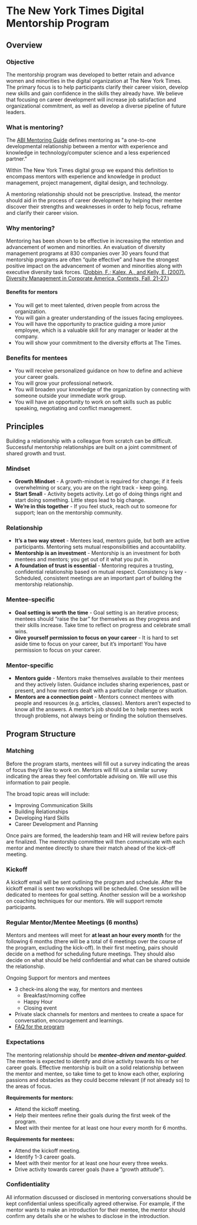 # The New York Times Digital Mentorship Program

## Overview

### Objective
The mentorship program was developed to better retain and advance women and minorities in the digital organization at The New York Times. The primary focus is to help participants clarify their career vision, develop new skills and gain confidence in the skills they already have. We believe that focusing on career development will increase job satisfaction and organizational commitment, as well as develop a diverse pipeline of future leaders.

### What is mentoring?

The [ABI Mentoring Guide](http://anitaborg.org/wp-content/uploads/2014/01/MENTORING-GUIDE.pdf) defines mentoring as "a one-to-one developmental relationship between a mentor with experience and knowledge in technology/computer science and a less experienced partner."

Within The New York Times digital group we expand this definition to encompass mentors with experience and knowledge in product management, project management, digital design, and technology.

A mentoring relationship should not be prescriptive. Instead, the mentor should aid in the process of career development by helping their mentee discover their strengths and weaknesses in order to help focus, reframe and clarify their career vision.

### Why mentoring?
Mentoring has been shown to be effective in increasing the retention and advancement of women and minorities. An evaluation of diversity management programs at 830 companies over 30 years found that mentorship programs are often “quite effective” and have the strongest positive impact on the advancement of women and minorities along with executive diversity task forces. ([Dobbin, F.; Kalex, A., and Kelly, E. (2007). Diversity Management in Corporate America, Contexts, Fall, 21-27.](https://scholar.harvard.edu/dobbin/files/2007_contexts_dobbin_kalev_kelly.pdf))

#### Benefits for mentors
* You will get to meet talented, driven people from across the organization.
* You will gain a greater understanding of the issues facing employees.
* You will have the opportunity to practice guiding a more junior employee, which is a valuable skill for any manager or leader at the company.
* You will show your commitment to the diversity efforts at The Times.

### Benefits for mentees
* You will receive personalized guidance on how to define and achieve your career goals.
* You will grow your professional network.
* You will broaden your knowledge of the organization by connecting with someone outside your immediate work group.
* You will have an opportunity to work on soft skills such as public speaking, negotiating and conflict management.

## Principles

Building a relationship with a colleague from scratch can be difficult. Successful mentorship relationships are built on a joint commitment of shared growth and trust.

### Mindset

* **Growth Mindset** - A growth-mindset is required for change; if it feels overwhelming or scary, you are on the right track - keep going.
* **Start Small** - Activity begets activity. Let go of doing things right and start doing something. Little steps lead to big change.
* **We’re in this together** - If you feel stuck, reach out to someone for support; lean on the mentorship community.

### Relationship
* **It’s a two way street** - Mentees lead, mentors guide, but both are active participants. Mentoring sets mutual responsibilities and accountability.
* **Mentorship is an investment** - Mentorship is an investment for both mentees and mentors; you get out of it what you put in.
* **A foundation of trust is essential** - Mentoring requires a trusting, confidential relationship based on mutual respect.
Consistency is key - Scheduled, consistent meetings are an important part of building the mentorship relationship.

### Mentee-specific
* **Goal setting is worth the time** - Goal setting is an iterative process; mentees should “raise the bar” for themselves as they progress and their skills increase. Take time to reflect on progress and celebrate small wins.
* **Give yourself permission to focus on your career** - It is hard to set aside time to focus on your career, but it’s important! You have permission to focus on your career.

### Mentor-specific
* **Mentors guide** - Mentors make themselves available to their mentees and they actively listen. Guidance includes sharing experiences, past or present, and how mentors dealt with a particular challenge or situation.
* **Mentors are a connection point** - Mentors connect mentees with people and resources (e.g. articles, classes). Mentors aren’t expected to know all the answers. A mentor’s job should be to help mentees work through problems, not always being or finding the solution themselves.

## Program Structure

### Matching

Before the program starts, mentees will fill out a survey indicating the areas of focus they’d like to work on. Mentors will fill out a similar survey indicating the areas they feel comfortable advising on.  We will use this information to pair people.

The broad topic areas will include:
* Improving Communication Skills
* Building Relationships
* Developing Hard Skills
* Career Development and Planning

Once pairs are formed, the leadership team and HR will review before pairs are finalized. The mentorship committee will then communicate with each mentor and mentee directly to share their match ahead of the kick-off meeting.

### Kickoff

A kickoff email will be sent outlining the program and schedule. After the kickoff email is sent two workshops will be scheduled. One session will be dedicated to mentees for goal setting. Another session will be a workshop on coaching techniques for our mentors. We will support remote participants.

### Regular Mentor/Mentee Meetings (6 months)

Mentors and mentees will meet for **at least an hour every month** for the following 6 months (there will be a total of 6 meetings over the course of the program, excluding the kick-off). In their first meeting, pairs should decide on a method for scheduling future meetings. They should also decide on what should be held confidential and what can be shared outside the relationship.

Ongoing Support for mentors and mentees
* 3 check-ins along the way, for mentors and mentees
  * Breakfast/morning coffee
  * Happy Hour
  * Closing event
* Private slack channels for mentors and mentees to create a space for conversation, encouragement and learnings.
* [FAQ for the program](faq.md)

### Expectations

The mentoring relationship should be _**mentee-driven and mentor-guided**_. The mentee is expected to identify and drive activity towards his or her career goals. Effective mentorship is built on a solid relationship between the mentor and mentee, so take time to get to know each other, exploring passions and obstacles as they could become relevant (if not already so) to the areas of focus.

**Requirements for mentors:**
* Attend the kickoff meeting.
* Help their mentees refine their goals during the first week of the program.
* Meet with their mentee for at least one hour every month for 6 months.

**Requirements for mentees:**
* Attend the kickoff meeting.
* Identify 1-3 career goals.
* Meet with their mentor for at least one hour every three weeks.
* Drive activity towards career goals (have a “growth attitude”).

### Confidentiality
All information discussed or disclosed in mentoring conversations should be kept confidential unless specifically agreed otherwise. For example, if the mentor wants to make an introduction for their mentee, the mentor should confirm any details she or he wishes to disclose in the introduction.

